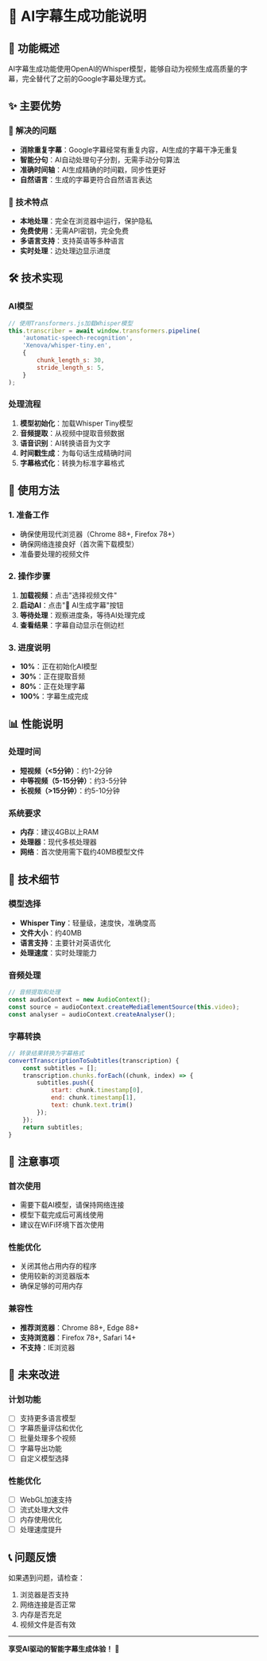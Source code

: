 # 🤖 AI字幕生成功能说明

## 🎯 功能概述

AI字幕生成功能使用OpenAI的Whisper模型，能够自动为视频生成高质量的字幕，完全替代了之前的Google字幕处理方式。

## ✨ 主要优势

### 🚫 解决的问题
- **消除重复字幕**：Google字幕经常有重复内容，AI生成的字幕干净无重复
- **智能分句**：AI自动处理句子分割，无需手动分句算法
- **准确时间轴**：AI生成精确的时间戳，同步性更好
- **自然语言**：生成的字幕更符合自然语言表达

### 🎯 技术特点
- **本地处理**：完全在浏览器中运行，保护隐私
- **免费使用**：无需API密钥，完全免费
- **多语言支持**：支持英语等多种语言
- **实时处理**：边处理边显示进度

## 🛠️ 技术实现

### AI模型
```javascript
// 使用Transformers.js加载Whisper模型
this.transcriber = await window.transformers.pipeline(
    'automatic-speech-recognition',
    'Xenova/whisper-tiny.en',
    {
        chunk_length_s: 30,
        stride_length_s: 5,
    }
);
```

### 处理流程
1. **模型初始化**：加载Whisper Tiny模型
2. **音频提取**：从视频中提取音频数据
3. **语音识别**：AI转换语音为文字
4. **时间戳生成**：为每句话生成精确时间
5. **字幕格式化**：转换为标准字幕格式

## 🚀 使用方法

### 1. 准备工作
- 确保使用现代浏览器（Chrome 88+, Firefox 78+）
- 确保网络连接良好（首次需下载模型）
- 准备要处理的视频文件

### 2. 操作步骤
1. **加载视频**：点击"选择视频文件"
2. **启动AI**：点击"🤖 AI生成字幕"按钮
3. **等待处理**：观察进度条，等待AI处理完成
4. **查看结果**：字幕自动显示在侧边栏

### 3. 进度说明
- **10%**：正在初始化AI模型
- **30%**：正在提取音频
- **80%**：正在处理字幕
- **100%**：字幕生成完成

## 📊 性能说明

### 处理时间
- **短视频（<5分钟）**：约1-2分钟
- **中等视频（5-15分钟）**：约3-5分钟
- **长视频（>15分钟）**：约5-10分钟

### 系统要求
- **内存**：建议4GB以上RAM
- **处理器**：现代多核处理器
- **网络**：首次使用需下载约40MB模型文件

## 🔧 技术细节

### 模型选择
- **Whisper Tiny**：轻量级，速度快，准确度高
- **文件大小**：约40MB
- **语言支持**：主要针对英语优化
- **处理速度**：实时处理能力

### 音频处理
```javascript
// 音频提取和处理
const audioContext = new AudioContext();
const source = audioContext.createMediaElementSource(this.video);
const analyser = audioContext.createAnalyser();
```

### 字幕转换
```javascript
// 转录结果转换为字幕格式
convertTranscriptionToSubtitles(transcription) {
    const subtitles = [];
    transcription.chunks.forEach((chunk, index) => {
        subtitles.push({
            start: chunk.timestamp[0],
            end: chunk.timestamp[1],
            text: chunk.text.trim()
        });
    });
    return subtitles;
}
```

## 🚨 注意事项

### 首次使用
- 需要下载AI模型，请保持网络连接
- 模型下载完成后可离线使用
- 建议在WiFi环境下首次使用

### 性能优化
- 关闭其他占用内存的程序
- 使用较新的浏览器版本
- 确保足够的可用内存

### 兼容性
- **推荐浏览器**：Chrome 88+, Edge 88+
- **支持浏览器**：Firefox 78+, Safari 14+
- **不支持**：IE浏览器

## 🔮 未来改进

### 计划功能
- [ ] 支持更多语言模型
- [ ] 字幕质量评估和优化
- [ ] 批量处理多个视频
- [ ] 字幕导出功能
- [ ] 自定义模型选择

### 性能优化
- [ ] WebGL加速支持
- [ ] 流式处理大文件
- [ ] 内存使用优化
- [ ] 处理速度提升

## 📞 问题反馈

如果遇到问题，请检查：
1. 浏览器是否支持
2. 网络连接是否正常
3. 内存是否充足
4. 视频文件是否有效

---

**享受AI驱动的智能字幕生成体验！** 🎉
